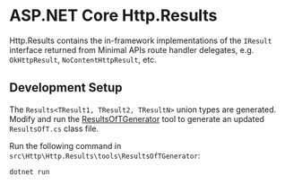 # ASP.NET Core Http.Results

Http.Results contains the in-framework implementations of the `IResult` interface returned from Minimal APIs route handler delegates, e.g. `OkHttpResult`, `NoContentHttpResult`, etc.

## Development Setup

The `Results<TResult1, TResult2, TResultN>` union types are generated. Modify and run the [ResultsOfTGenerator](tools/ResultsOfTGenerator/) tool to generate an updated `ResultsOfT.cs` class file.

Run the following command in `src\Http\Http.Results\tools\ResultsOfTGenerator`:

```
dotnet run
```